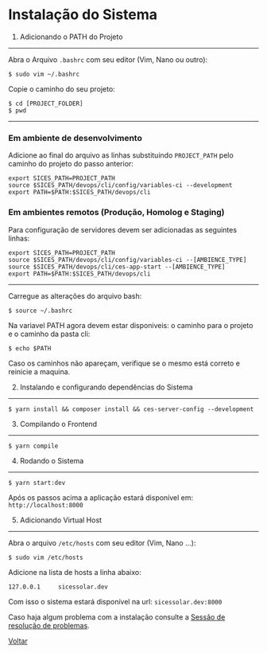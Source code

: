 Instalação do Sistema
=====================

1. Adicionando o PATH do Projeto
--------------------------------

Abra o Arquivo `.bashrc` com seu editor (Vim, Nano ou outro):
```
$ sudo vim ~/.bashrc
```

Copie o caminho do seu projeto:
```
$ cd [PROJECT_FOLDER]
$ pwd
```

----------------------------------

### Em ambiente de desenvolvimento

Adicione ao final do arquivo as linhas substituindo `PROJECT_PATH` pelo caminho do projeto do passo anterior:
```
export SICES_PATH=PROJECT_PATH
source $SICES_PATH/devops/cli/config/variables-ci --development
export PATH=$PATH:$SICES_PATH/devops/cli
```

### Em ambientes remotos (Produção, Homolog e Staging)

Para configuração de servidores devem ser adicionadas as seguintes linhas:
```
export SICES_PATH=PROJECT_PATH
source $SICES_PATH/devops/cli/config/variables-ci --[AMBIENCE_TYPE]
source $SICES_PATH/devops/cli/ces-app-start --[AMBIENCE_TYPE]
export PATH=$PATH:$SICES_PATH/devops/cli
```

----------------------------------

Carregue as alterações do arquivo bash:
```
$ source ~/.bashrc
```

Na variavel PATH agora devem estar disponiveis: o caminho para o projeto e o caminho da pasta cli:
```
$ echo $PATH
```

Caso os caminhos não apareçam, verifique se o mesmo está correto e reinicie a maquina.


2. Instalando e configurando dependências do Sistema
----------------------------------------------------

```
$ yarn install && composer install && ces-server-config --development
```


3. Compilando o Frontend
------------------------

```
$ yarn compile
```


4. Rodando o Sistema
--------------------

```
$ yarn start:dev
```

Após os passos acima a aplicação estará disponível em: `http://localhost:8000`


5. Adicionando Virtual Host
---------------------------

Abra o arquivo `/etc/hosts` com seu editor (Vim, Nano ...):
```
$ sudo vim /etc/hosts
```

Adicione na lista de hosts a linha abaixo:
```
127.0.0.1     sicessolar.dev
```

Com isso o sistema estará disponível na url: `sicessolar.dev:8000`


Caso haja algum problema com a instalação consulte a
[Sessão de resolução de problemas](system-install-problems.md).


[Voltar](../getting-started.md)
